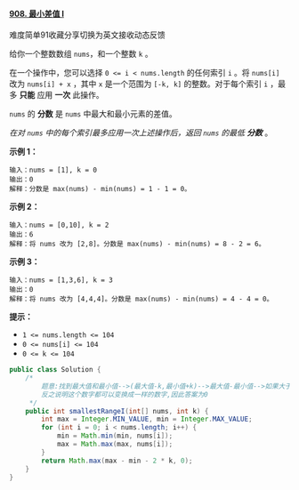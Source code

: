 #### [908. 最小差值 I](https://leetcode.cn/problems/smallest-range-i/)

难度简单91收藏分享切换为英文接收动态反馈

给你一个整数数组 `nums`，和一个整数 `k` 。

在一个操作中，您可以选择 `0 <= i < nums.length` 的任何索引 `i` 。将 `nums[i]` 改为 `nums[i] + x` ，其中 `x` 是一个范围为 `[-k, k]` 的整数。对于每个索引 `i`
，最多 **只能** 应用 **一次** 此操作。

`nums` 的 **分数** 是 `nums` 中最大和最小元素的差值。

*在对 `nums` 中的每个索引最多应用一次上述操作后，返回 `nums` 的最低 **分数*** 。

**示例 1：**

```
输入：nums = [1], k = 0
输出：0
解释：分数是 max(nums) - min(nums) = 1 - 1 = 0。
```

**示例 2：**

```
输入：nums = [0,10], k = 2
输出：6
解释：将 nums 改为 [2,8]。分数是 max(nums) - min(nums) = 8 - 2 = 6。
```

**示例 3：**

```
输入：nums = [1,3,6], k = 3
输出：0
解释：将 nums 改为 [4,4,4]。分数是 max(nums) - min(nums) = 4 - 4 = 0。
```

**提示：**

- `1 <= nums.length <= 104`
- `0 <= nums[i] <= 104`
- `0 <= k <= 104`

```java
public class Solution {
    /*
        题意:找到最大值和最小值-->(最大值-k,最小值+k)-->最大值-最小值-->如果大于0,就为答案
        反之说明这个数字都可以变换成一样的数字,因此答案为0
     */
    public int smallestRangeI(int[] nums, int k) {
        int max = Integer.MIN_VALUE, min = Integer.MAX_VALUE;
        for (int i = 0; i < nums.length; i++) {
            min = Math.min(min, nums[i]);
            max = Math.max(max, nums[i]);
        }
        return Math.max(max - min - 2 * k, 0);
    }
}

```

